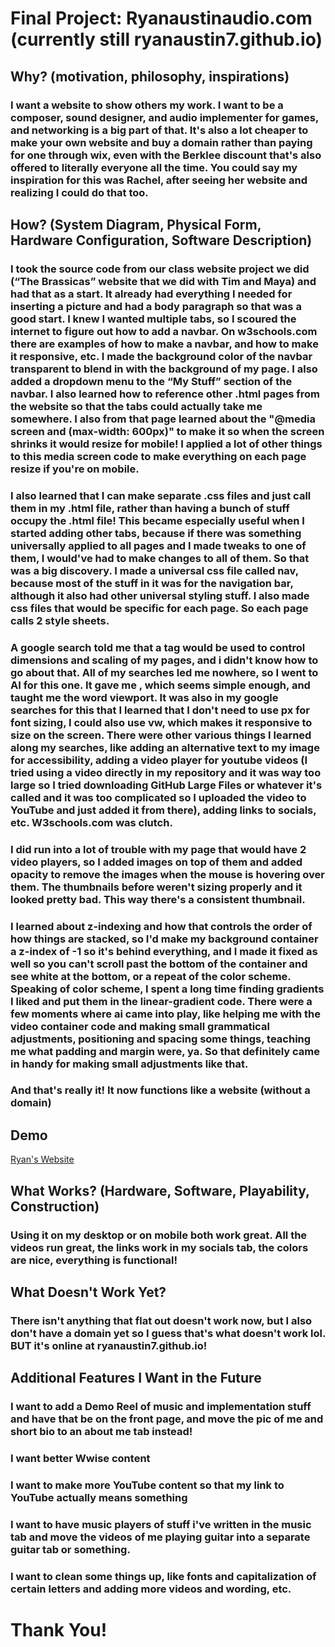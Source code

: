 # Final Project: Ryanaustinaudio.com (currently still ryanaustin7.github.io)

## Why? (motivation, philosophy, inspirations)
### I want a website to show others my work. I want to be a composer, sound designer, and audio implementer for games, and networking is a big part of that. It's also a lot cheaper to make your own website and buy a domain rather than paying for one through wix, even with the Berklee discount that's also offered to literally everyone all the time. You could say my inspiration for this was Rachel, after seeing her website and realizing I could do that too.

## How? (System Diagram, Physical Form, Hardware Configuration, Software Description)
### I took the source code from our class website project we did (“The Brassicas” website that we did with Tim and Maya) and had that as a start. It already had everything I needed for inserting a picture and had a body paragraph so that was a good start. I knew I wanted multiple tabs, so I scoured the internet to figure out how to add a navbar. On w3schools.com there are examples of how to make a navbar, and how to make it responsive, etc. I made the background color of the navbar transparent to blend in with the background of my page. I also added a dropdown menu to the “My Stuff” section of the navbar. I also learned how to reference other .html pages from the website so that the tabs could actually take me somewhere. I also from that page learned about the "@media screen and (max-width: 600px)" to make it so when the screen shrinks it would resize for mobile! I applied a lot of other things to this media screen code to make everything on each page resize if you're on mobile.
### I also learned that I can make separate .css files and just call them in my .html file, rather than having a bunch of stuff occupy the .html file! This became especially useful when I started adding other tabs, because if there was something universally applied to all pages and I made tweaks to one of them, I would've had to make changes to all of them. So that was a big discovery. I made a universal css file called nav, because most of the stuff in it was for the navigation bar, although it also had other universal styling stuff. I also made css files that would be specific for each page. So each page calls 2 style sheets.
### A google search told me that a <meta> tag would be used to control dimensions and scaling of my pages, and i didn't know how to go about that. All of my searches led me nowhere, so I went to AI for this one. It gave me <meta name="viewport" content="width=device-width, initial-scale=1.0">, which seems simple enough, and taught me the word viewport. It was also in my google searches for this that I learned that I don't need to use px for font sizing, I could also use vw, which makes it responsive to size on the screen. There were other various things I learned along my searches, like adding an alternative text to my image for accessibility, adding a video player for youtube videos (I tried using a video directly in my repository and it was way too large so I tried downloading GitHub Large Files or whatever it's called and it was too complicated so I uploaded the video to YouTube and just added it from there), adding links to socials, etc. W3schools.com was clutch.
### I did run into a lot of trouble with my page that would have 2 video players, so I added images on top of them and added opacity to remove the images when the mouse is hovering over them. The thumbnails before weren't sizing properly and it looked pretty bad. This way there's a consistent thumbnail.
### I learned about z-indexing and how that controls the order of how things are stacked, so I'd make my background container a z-index of -1 so it's behind everything, and I made it fixed as well so you can't scroll past the bottom of the container and see white at the bottom, or a repeat of the color scheme. Speaking of color scheme, I spent a long time finding gradients I liked and put them in the linear-gradient code. There were a few moments where ai came into play, like helping me with the video container code and making small grammatical adjustments, positioning and spacing some things, teaching me what padding and margin were, ya. So that definitely came in handy for making small adjustments like that.
### And that's really it! It now functions like a website (without a domain)

## Demo
[Ryan's Website](https://ryanaustin7.github.io/)

## What Works? (Hardware, Software, Playability, Construction)
### Using it on my desktop or on mobile both work great. All the videos run great, the links work in my socials tab, the colors are nice, everything is functional!

## What Doesn't Work Yet?
### There isn't anything that flat out doesn't work now, but I also don't have a domain yet so I guess that's what doesn't work lol. BUT it's online at ryanaustin7.github.io!

## Additional Features I Want in the Future
### I want to add a Demo Reel of music and implementation stuff and have that be on the front page, and move the pic of me and short bio to an about me tab instead!
### I want better Wwise content
### I want to make more YouTube content so that my link to YouTube actually means something
### I want to have music players of stuff i've written in the music tab and move the videos of me playing guitar into a separate guitar tab or something.  
### I want to clean some things up, like fonts and capitalization of certain letters and adding more videos and wording, etc.

# Thank You!
